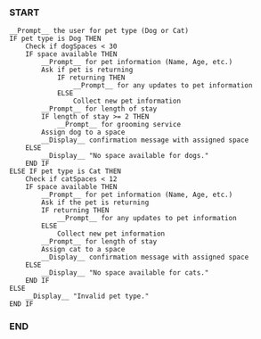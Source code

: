 ### START

    __Prompt__ the user for pet type (Dog or Cat)
    IF pet type is Dog THEN
        Check if dogSpaces < 30
        IF space available THEN
            __Prompt__ for pet information (Name, Age, etc.)
            Ask if pet is returning
                IF returning THEN
                    __Prompt__ for any updates to pet information
                ELSE
                    Collect new pet information
            __Prompt__ for length of stay
            IF length of stay >= 2 THEN
                __Prompt__ for grooming service
            Assign dog to a space
            __Display__ confirmation message with assigned space
        ELSE
            __Display__ "No space available for dogs."
        END IF
    ELSE IF pet type is Cat THEN
        Check if catSpaces < 12
        IF space available THEN
            __Prompt__ for pet information (Name, Age, etc.)
            Ask if the pet is returning
            IF returning THEN
                __Prompt__ for any updates to pet information
            ELSE 
                Collect new pet information
            __Prompt__ for length of stay
            Assign cat to a space
            __Display__ confirmation message with assigned space
        ELSE
            __Display__ "No space available for cats."
        END IF
    ELSE
        __Display__ "Invalid pet type."
    END IF

### END